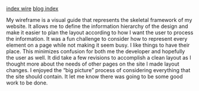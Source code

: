 [index wire](week-2/wireframe-index.png)
[blog index](week-2/wireframe-blog-index.png)

My wireframe is a visual guide that represents the skeletal framework of my website.  It allows me to define the information hierarchy of the design and make it easier to plan the layout according to how I want the user to process the information.  It was a fun challenge to consider how to represent every element on  a page while not making it seem busy.  I like things to have their place.  This minimizes confusion for both me the developer and hopefully the user as well.  It  did take a few revisions to accomplish a clean layout as I thought more about the needs of other pages on the site I made layout changes.  I enjoyed the “big picture” process of considering everything that the site should contain.  It let me know there was going to be some good work to be done.
